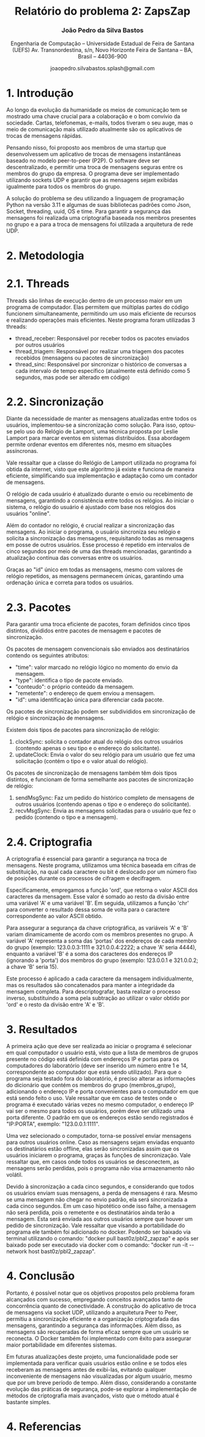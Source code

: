 <div align="center">
  <h1>
      Relatório do problema 2: ZapsZap
  </h1>

  <h3>
    João Pedro da Silva Bastos
  </h3>

  <p>
    Engenharia de Computação – Universidade Estadual de Feira de Santana (UEFS)
    Av. Transnordestina, s/n, Novo Horizonte
    Feira de Santana – BA, Brasil – 44036-900
  </p>

  <center>joaopedro.silvabastos.splash@gmail.com</center>

</div>

# 1. Introdução

Ao longo da evolução da humanidade os meios de comunicação tem se mostrado uma chave crucial para a colaboração e o bom convívio da sociedade. Cartas, telefonemas, e-mails, todos tiveram o seu auge, mas o meio de comunicação mais utilizado atualmente são os aplicativos de trocas de mensagens rápidas. 

Pensando nisso, foi proposto aos membros de uma startup que desenvolvessem um aplicativo de trocas de mensagens instantâneas baseado no modelo peer-to-peer (P2P). O software deve ser descentralizado, e permitir uma troca de mensagens seguras entre os membros do grupo da empresa. O programa deve ser implementado utilizando sockets UDP e garantir que as mensagens sejam exibidas igualmente para todos os membros do grupo.

A solução do problema se deu utilizando a linguagem de programação Python na versão 3.11 e algumas de suas bibliotecas padrões como Json, Socket, threading, uuid, OS e time. Para garantir a segurança das mensagens foi realizada uma criptografia baseada nos membros presentes no grupo e a para a troca de mensagens foi utilizada a arquitetura de rede UDP.

# 2. Metodologia

# 2.1. Threads

Threads são linhas de execução dentro de um processo maior em um programa de computador. Elas permitem que múltiplas partes do código funcionem simultaneamente, permitindo um uso mais eficiente de recursos e realizando operações mais eficientes. 
Neste programa foram utilizadas 3 threads:
- thread_receber: Responsável por receber todos os pacotes enviados por outros usuários
- thread_triagem: Responsável por realizar uma triagem dos pacotes recebidos (mensagens ou pacotes de sincronização)
- thread_sinc: Responsável por sincronizar o histórico de conversas a cada intervalo de tempo específico (atualmente está definido como 5 segundos, mas pode ser alterado em código)

# 2.2. Sincronização

Diante da necessidade de manter as mensagens atualizadas entre todos os usuários, implementou-se a sincronização como solução. Para isso, optou-se pelo uso do Relógio de Lamport, uma técnica proposta por Leslie Lamport para marcar eventos em sistemas distribuídos. Essa abordagem permite ordenar eventos em diferentes nós, mesmo em situações assíncronas.

Vale ressaltar que a classe do Relógio de Lamport utilizada no programa foi obtida da internet, visto que este algoritmo já existe e funciona de maneira eficiente, simplificando sua implementação e adaptação como um contador de mensagens.

O relógio de cada usuário é atualizado durante o envio ou recebimento de mensagens, garantindo a consistência entre todos os relógios. Ao iniciar o sistema, o relógio do usuário é ajustado com base nos relógios dos usuários "online".

Além do contador no relógio, é crucial realizar a sincronização das mensagens. Ao iniciar o programa, o usuário sincroniza seu relógio e solicita a sincronização das mensagens, requisitando todas as mensagens em posse de outros usuários. Esse processo é repetido em intervalos de cinco segundos por meio de uma das threads mencionadas, garantindo a atualização contínua das conversas entre os usuários.

Graças ao "id" único em todas as mensagens, mesmo com valores de relógio repetidos, as mensagens permanecem únicas, garantindo uma ordenação única e correta para todos os usuários.

# 2.3. Pacotes

Para garantir uma troca eficiente de pacotes, foram definidos cinco tipos distintos, divididos entre pacotes de mensagem e pacotes de sincronização.

Os pacotes de mensagem convencionais são enviados aos destinatários contendo os seguintes atributos:
- "time": valor marcado no relógio lógico no momento do envio da mensagem.
- "type": identifica o tipo de pacote enviado.
- "conteudo": o próprio conteúdo da mensagem.
- "remetente": o endereço de quem enviou a mensagem.
- "id": uma identificação única para diferenciar cada pacote.

Os pacotes de sincronização podem ser subdivididos em sincronização de relógio e sincronização de mensagens.

Existem dois tipos de pacotes para sincronização de relógio:
1. clockSync: solicita o contador atual do relógio dos outros usuários (contendo apenas o seu tipo e o endereço do solicitante).
2. updateClock: Envia o valor do seu relógio para um usuário que fez uma solicitação (contém o tipo e o valor atual do relógio). 

Os pacotes de sincronização de mensagens também têm dois tipos distintos, e funcionam de forma semelhante aos pacotes de sincronização de relógio:
1. sendMsgSync: Faz um pedido do histórico completo de mensagens de outros usuários (contendo apenas o tipo e o endereço do solicitante).
2. recvMsgSync: Envia as mensagens solicitadas para o usuário que fez o pedido (contendo o tipo e a mensagem).

# 2.4. Criptografia

A criptografia é essencial para garantir a segurança na troca de mensagens. Neste programa, utilizamos uma técnica baseada em cifras de substituição, na qual cada caractere ou bit é deslocado por um número fixo de posições durante os processos de cifragem e decifragem.

Especificamente, empregamos a função 'ord', que retorna o valor ASCII dos caracteres da mensagem. Esse valor é somado ao resto da divisão entre uma variável 'A' e uma variável 'B'. Em seguida, utilizamos a função 'chr' para converter o resultado dessa soma de volta para o caractere correspondente ao valor ASCII obtido.

Para assegurar a segurança da chave criptográfica, as variáveis 'A' e 'B' variam dinamicamente de acordo com os membros presentes no grupo. A variável 'A' representa a soma das 'portas' dos endereços de cada membro do grupo (exemplo: 123.0.0.3:1111 e 321.0.0.4:2222; a chave 'A' seria 4444), enquanto a variável 'B' é a soma dos caracteres dos endereços IP (ignorando a 'porta') dos membros do grupo (exemplo: 123.0.0.1 e 321.0.0.2; a chave 'B' seria 15).

Este processo é aplicado a cada caractere da mensagem individualmente, mas os resultados são concatenados para manter a integridade da mensagem completa. Para descriptografar, basta realizar o processo inverso, substituindo a soma pela subtração ao utilizar o valor obtido por 'ord' e o resto da divisão entre 'A' e 'B'.

# 3. Resultados 

A primeira ação que deve ser realizada ao iniciar o programa é selecionar em qual computador o usuário está, visto que a lista de membros de grupos presente no código está definida com endereços IP e portas para os computadores do laboratório (deve ser inserido um número entre 1 e 14, correspondente ao computador que está sendo utilizado). Para que o programa seja testado fora do laboratório, é preciso alterar as informações do dicionário que contém os membros do grupo (membros_grupo), adicionando o endereço IP e porta convenientes para o computador em que está sendo feito o uso. Vale ressaltar que em caso de testes onde o programa é executado várias vezes no mesmo computador, o endereço IP vai ser o mesmo para todos os usuários, porém deve ser utilizado uma porta diferente. O padrão em que os endereços estão sendo registrados é "IP:PORTA", exemplo: "123.0.0.1:1111".

Uma vez selecionado o computador, torna-se possível enviar mensagens para outros usuários online. Caso as mensagens sejam enviadas enquanto os destinatários estão offline, elas serão sincronizadas assim que os usuários iniciarem o programa, graças às funções de sincronização. Vale ressaltar que, em casos onde todos os usuários se desconectem, as mensagens serão perdidas, pois o programa não visa armazenamento não volátil.

Devido à sincronização a cada cinco segundos, e considerando que todos os usuários enviam suas mensagens, a perda de mensagens é rara. Mesmo se uma mensagem não chegar no envio padrão, ela será sincronizada a cada cinco segundos. Em um caso hipotético onde isso falhe, a mensagem não será perdida, pois o remetente e os destinatários ainda terão a mensagem. Esta será enviada aos outros usuários sempre que houver um pedido de sincronização.
Vale ressaltar que visando a portabilidade do programa ele também foi adicionado no docker. Podendo ser baixado via terminal utilizando o comando: "docker pull bast0z/pbl2_zapzap" e após ser baixado pode ser executado via docker com o comando: "docker run -it --network host bast0z/pbl2_zapzap".

# 4. Conclusão

Portanto, é possível notar que os objetivos propostos pelo problema foram alcançados com sucesso, empregando conceitos avançados tanto de concorrência quanto de conectividade. A construção do aplicativo de troca de mensagens via socket UDP, utilizando a arquitetura Peer to Peer, permitiu a sincronização eficiente e a organização criptografada das mensagens, garantindo a segurança das informações. Além disso, as mensagens são recuperadas de forma eficaz sempre que um usuário se reconecta. O Docker também foi implementado com êxito para assegurar maior portabilidade em diferentes sistemas.

Em futuras atualizações deste projeto, uma funcionalidade pode ser implementada para verificar quais usuários estão online e se todos eles receberam as mensagens antes de exibi-las, evitando qualquer inconveniente de mensagens não visualizadas por algum usuário, mesmo que por um breve período de tempo. Além disso, considerando a constante evolução das práticas de segurança, pode-se explorar a implementação de métodos de criptografia mais avançados, visto que o método atual é bastante simples.

# 4. Referencias

